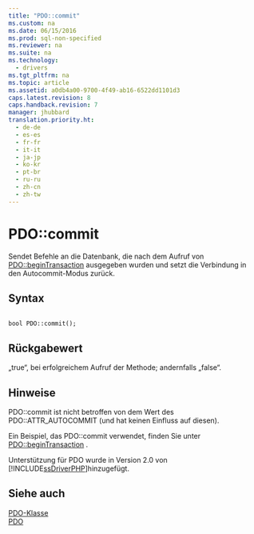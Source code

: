 ```yaml
---
title: "PDO::commit"
ms.custom: na
ms.date: 06/15/2016
ms.prod: sql-non-specified
ms.reviewer: na
ms.suite: na
ms.technology: 
  - drivers
ms.tgt_pltfrm: na
ms.topic: article
ms.assetid: a0db4a00-9700-4f49-ab16-6522dd1101d3
caps.latest.revision: 8
caps.handback.revision: 7
manager: jhubbard
translation.priority.ht: 
  - de-de
  - es-es
  - fr-fr
  - it-it
  - ja-jp
  - ko-kr
  - pt-br
  - ru-ru
  - zh-cn
  - zh-tw
---
```

# PDO::commit
Sendet Befehle an die Datenbank, die nach dem Aufruf von [PDO::beginTransaction](../Topic/PDO::beginTransaction.md) ausgegeben wurden und setzt die Verbindung in den Autocommit-Modus zurück.  
  
## Syntax  
  
```  
  
bool PDO::commit();  
```  
  
## Rückgabewert  
„true“, bei erfolgreichem Aufruf der Methode; andernfalls „false“.  
  
## Hinweise  
PDO::commit ist nicht betroffen von dem Wert des PDO::ATTR\_AUTOCOMMIT \(und hat keinen Einfluss auf diesen\).  
  
Ein Beispiel, das PDO::commit verwendet, finden Sie unter [PDO::beginTransaction](../Topic/PDO::beginTransaction.md) .  
  
Unterstützung für PDO wurde in Version 2.0 von [!INCLUDE[ssDriverPHP](../content/includes/ssDriverPHP_md.md)]hinzugefügt.  
  
## Siehe auch  
[PDO-Klasse](../content/PDO-Class.md)  
[PDO](http://go.microsoft.com/fwlink/?LinkID=187441)  
  
